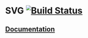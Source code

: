 # SVG [![Build Status][travis-img]][travis-url]

## [Documentation][docs]

[travis-img]: https://travis-ci.org/bodoni/svg.svg?branch=master
[travis-url]: https://travis-ci.org/bodoni/svg
[docs]: https://bodoni.github.io/svg

